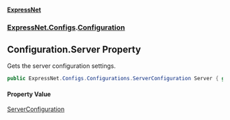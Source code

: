 #### [ExpressNet](ExpressNet.md 'ExpressNet')
### [ExpressNet.Configs](ExpressNet.Configs.md 'ExpressNet.Configs').[Configuration](ExpressNet.Configs.Configuration.md 'ExpressNet.Configs.Configuration')

## Configuration.Server Property

Gets the server configuration settings.

```csharp
public ExpressNet.Configs.Configurations.ServerConfiguration Server { get; set; }
```

#### Property Value
[ServerConfiguration](ExpressNet.Configs.Configurations.ServerConfiguration.md 'ExpressNet.Configs.Configurations.ServerConfiguration')